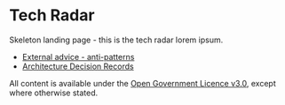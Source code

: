 # Tech Radar

Skeleton landing page - this is the tech radar lorem ipsum.

* [External advice - anti-patterns](external-advice/anti-patterns/anti-patterns.md)
* [Architecture Decision Records](adr.md)

All content is available under the [Open Government Licence v3.0](http://www.nationalarchives.gov.uk/doc/open-government-licence/version/3), except where otherwise stated.
